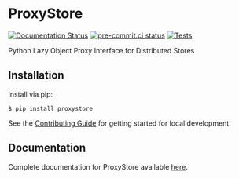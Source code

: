 # ProxyStore

[![Documentation Status](https://readthedocs.org/projects/proxystore/badge/?version=latest)](https://proxystore.readthedocs.io/en/latest/?badge=latest)
[![pre-commit.ci status](https://results.pre-commit.ci/badge/github/proxystore/ProxyStore/main.svg)](https://results.pre-commit.ci/latest/github/proxystore/ProxyStore/main)
[![Tests](https://github.com/proxystore/ProxyStore/actions/workflows/tests.yml/badge.svg)](https://github.com/proxystore/ProxyStore/actions)

Python Lazy Object Proxy Interface for Distributed Stores

## Installation

Install via pip:
```
$ pip install proxystore
```

See the [Contributing Guide](https://proxystore.readthedocs.io/en/latest/contributing.html) for getting started for local development.

## Documentation

Complete documentation for ProxyStore available [here](https://proxystore.readthedocs.io/en/latest).
